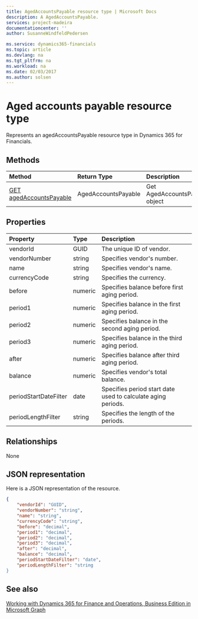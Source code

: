 ```yaml
---
title: AgedAccountsPayable resource type | Microsoft Docs
description: A AgedAccountsPayable.
services: project-madeira
documentationcenter: ''
author: SusanneWindfeldPedersen

ms.service: dynamics365-financials
ms.topic: article
ms.devlang: na
ms.tgt_pltfrm: na
ms.workload: na
ms.date: 02/03/2017
ms.author: solsen
---
```


# Aged accounts payable resource type
Represents an agedAccountsPayable resource type in Dynamics 365 for Financials.

## Methods

| Method       | Return Type  |Description|
|:---------------|:--------|:----------|
|[GET agedAccountsPayable](../api/dynamics_get_agedaccountspayable.md)|AgedAccountsPayable|Get AgedAccountsPayable object|

## Properties
| Property	   | Type	|Description|
|:---------------|:--------|:----------|
|vendorId|GUID|The unique ID of vendor.|
|vendorNumber|string|Specifies vendor's number.|
|name|string|Specifies vendor's name.|
|currencyCode|string|Specifies the currency.|
|before|numeric|Specifies balance before first aging period.|
|period1|numeric|Specifies balance in the first aging period.|
|period2|numeric|Specifies balance in the second aging period.|
|period3|numeric|Specifies balance in the third aging period.|
|after|numeric|Specifies balance after third aging period.|
|balance|numeric|Specifies vendor's total balance.|
|periodStartDateFilter|date|Specifies period start date used to calculate aging periods.|
|periodLengthFilter|string|Specifies the length of the periods.|


## Relationships
None

## JSON representation

Here is a JSON representation of the resource.


```json
{
    "vendorId": "GUID",
    "vendorNumber": "string",
    "name": "string",
    "currencyCode": "string",
    "before": "decimal",
    "period1": "decimal",
    "period2": "decimal",
    "period3": "decimal",
    "after": "decimal",
    "balance": "decimal",
    "periodStartDateFilter": "date",
    "periodLengthFilter": "string
}

```
## See also
[Working with Dynamics 365 for Finance and Operations, Business Edition in Microsoft Graph](../resource_types/dynamics_overview.md) 
